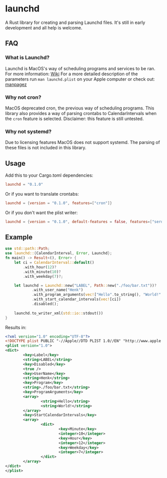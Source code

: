 # launchd
A Rust library for creating and parsing Launchd files.
It's still in early development and all help is welcome.

## FAQ
### What is Launchd?
Launchd is MacOS's way of scheduling programs and services to be ran.
For more information: [Wiki](https://en.wikipedia.org/wiki/Launchd)
For a more detailed description of the parameters run `man launchd.plist` on your Apple computer or check out: [manpagez](https://www.manpagez.com/man/5/launchd.plist/)

### Why not cron?
MacOS deprecated cron, the previous way of scheduling programs.
This library also provides a way of parsing crontabs to CalendarIntervals when the `cron` feature is selected.
Disclaimer: this feature is still untested.

### Why not systemd?
Due to licensing features MacOS does not support systemd. 
The parsing of these files is not included in this library.

## Usage

Add this to your Cargo.toml dependencies:
``` toml
launchd = "0.1.0"
```
Or if you want to translate crontabs:
``` toml
launchd = {version = "0.1.0", features=["cron"]}
```
Or if you don't want the plist writer:
``` toml
launchd = {version = "0.1.0", default-features = false, features=["serde"]}
```


## Example

``` rust
use std::path::Path;
use launchd::{CalendarInterval, Error, Launchd};
fn main() -> Result<(), Error> {
    let ci = CalendarInterval::default()
        .with_hour(12)?
        .with_minute(10)?
        .with_weekday(7)?;

    let launchd = Launchd::new("LABEL", Path::new("./foo/bar.txt"))?
            .with_user_name("Henk")
            .with_program_arguments(vec!["Hello".to_string(), "World!".to_string()])
            .with_start_calendar_intervals(vec![ci])
            .disabled();
    
    launchd.to_writer_xml(std::io::stdout())
}
```

Results in:

``` xml
<?xml version="1.0" encoding="UTF-8"?>
<!DOCTYPE plist PUBLIC "-//Apple//DTD PLIST 1.0//EN" "http://www.apple.com/DTDs/PropertyList-1.0.dtd">
<plist version="1.0">
<dict>
        <key>Label</key>
        <string>LABEL</string>
        <key>Disabled</key>
        <true />
        <key>UserName</key>
        <string>Henk</string>
        <key>Program</key>
        <string>./foo/bar.txt</string>
        <key>ProgramArguments</key>
        <array>
                <string>Hello</string>
                <string>World!</string>
        </array>
        <key>StartCalendarIntervals</key>
        <array>
                <dict>
                        <key>Minute</key>
                        <integer>10</integer>
                        <key>Hour</key>
                        <integer>12</integer>
                        <key>Weekday</key>
                        <integer>7</integer>
                </dict>
        </array>
</dict>
</plist>
```
